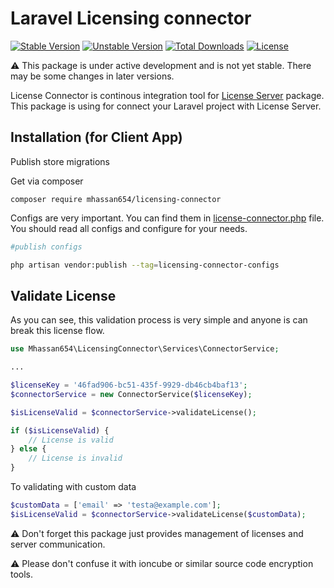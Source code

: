 # Laravel Licensing connector

<!-- [![EgoistDeveloper Laravel License Connector](https://preview.dragon-code.pro/EgoistDeveloper/License-Connector.svg?brand=laravel)](https://github.com/mhassan654/license-connector) -->

[![Stable Version][badge_stable]][link_packagist]
[![Unstable Version][badge_unstable]][link_packagist]
[![Total Downloads][badge_downloads]][link_packagist]
[![License][badge_license]][link_license]

⚠️ This package is under active development and is not yet stable. There may be some changes in later versions.

License Connector is continous integration tool for [License Server](https://github.com/mhassan654/licensing-server) package. This package is using for connect your Laravel project with License Server.

## Installation (for Client App)

Publish store migrations

Get via composer

`composer require mhassan654/licensing-connector`

Configs are very important. You can find them in [license-connector.php](config/licensing-connector.php) file. You should read all configs and configure for your needs.

```bash
#publish configs

php artisan vendor:publish --tag=licensing-connector-configs
```

## Validate License

As you can see, this validation process is very simple and anyone is can break this license flow.

```php
use Mhassan654\LicensingConnector\Services\ConnectorService;

...

$licenseKey = '46fad906-bc51-435f-9929-db46cb4baf13';
$connectorService = new ConnectorService($licenseKey);

$isLicenseValid = $connectorService->validateLicense();

if ($isLicenseValid) {
    // License is valid
} else {
    // License is invalid
}
```

To validating with custom data

```php
$customData = ['email' => 'testa@example.com'];
$isLicenseValid = $connectorService->validateLicense($customData);
```

⚠️ Don't forget this package just provides management of licenses and server communication.

⚠️ Please don't confuse it with ioncube or similar source code encryption tools.


[badge_downloads]:      https://img.shields.io/packagist/dt/mhassan654/licensing-connector.svg?style=flat-square

[badge_license]:        https://img.shields.io/packagist/l/mhassan654/licensing-connector.svg?style=flat-square

[badge_stable]:         https://img.shields.io/github/v/release/mhassan654/licensing-connector?label=stable&style=flat-square

[badge_unstable]:       https://img.shields.io/badge/unstable-dev--main-orange?style=flat-square

[link_license]:         LICENSE

[link_packagist]:       https://packagist.org/packages/mhassan654/licensing-connector


